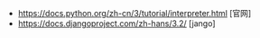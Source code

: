 * https://docs.python.org/zh-cn/3/tutorial/interpreter.html [官网]
* https://docs.djangoproject.com/zh-hans/3.2/ [jango]